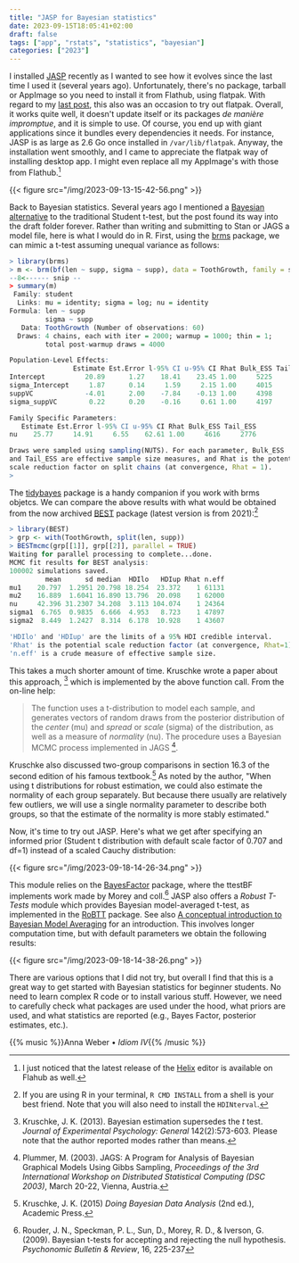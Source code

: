 ```yaml
---
title: "JASP for Bayesian statistics"
date: 2023-09-15T18:05:41+02:00
draft: false
tags: ["app", "rstats", "statistics", "bayesian"]
categories: ["2023"]
---
```


I installed [JASP](https://jasp-stats.org/) recently as I wanted to see how it evolves since the last time I used it (several years ago). Unfortunately, there's no package, tarball or AppImage so you need to install it from Flathub, using flatpak. With regard to my [last post](/post/why-i-like-ubuntu), this also was an occasion to try out flatpak. Overall, it works quite well, it doesn't update itself or its packages _de manière impromptue_, and it is simple to use. Of course, you end up with giant applications since it bundles every dependencies it needs. For instance, JASP is as large as 2.6 Go once installed in `/var/lib/flatpak`. Anyway, the installation went smoothly, and I came to appreciate the flatpak way of installing desktop app. I might even replace all my AppImage's with those from Flathub.[^1]

{{< figure src="/img/2023-09-13-15-42-56.png" >}}

Back to Bayesian statistics. Several years ago I mentioned a [Bayesian alternative](/post/bayesian-t-test/) to the traditional Student t-test, but the post found its way into the draft folder forever. Rather than writing and submitting to Stan or JAGS a model file, here is what I would do in R. First, using the [brms](https://paul-buerkner.github.io/brms/) package, we can mimic a t-test assuming unequal variance as follows:

```r
> library(brms)
> m <- brm(bf(len ~ supp, sigma ~ supp), data = ToothGrowth, family = student, cores = 4)
--8<------ snip --
> summary(m)
 Family: student
  Links: mu = identity; sigma = log; nu = identity
Formula: len ~ supp
         sigma ~ supp
   Data: ToothGrowth (Number of observations: 60)
  Draws: 4 chains, each with iter = 2000; warmup = 1000; thin = 1;
         total post-warmup draws = 4000

Population-Level Effects:
                Estimate Est.Error l-95% CI u-95% CI Rhat Bulk_ESS Tail_ESS
Intercept          20.89      1.27    18.41    23.45 1.00     5225     2737
sigma_Intercept     1.87      0.14     1.59     2.15 1.00     4015     2762
suppVC             -4.01      2.00    -7.84    -0.13 1.00     4398     2992
sigma_suppVC        0.22      0.20    -0.16     0.61 1.00     4197     2944

Family Specific Parameters:
   Estimate Est.Error l-95% CI u-95% CI Rhat Bulk_ESS Tail_ESS
nu    25.77     14.91     6.55    62.61 1.00     4616     2776

Draws were sampled using sampling(NUTS). For each parameter, Bulk_ESS
and Tail_ESS are effective sample size measures, and Rhat is the potential
scale reduction factor on split chains (at convergence, Rhat = 1).
>
```

The [tidybayes](https://mjskay.github.io/tidybayes/articles/tidy-brms.html) package is a handy companion if you work with brms objetcs. We can compare the above results with what would be obtained from the now archived [BEST](https://cran.r-project.org/web/packages/BEST/index.html) package (latest version is from 2021):[^2]

```r
> library(BEST)
> grp <- with(ToothGrowth, split(len, supp))
> BESTmcmc(grp[[1]], grp[[2]], parallel = TRUE)
Waiting for parallel processing to complete...done.
MCMC fit results for BEST analysis:
100002 simulations saved.
         mean      sd median  HDIlo   HDIup Rhat n.eff
mu1    20.797  1.2951 20.798 18.254  23.372    1 61131
mu2    16.889  1.6041 16.890 13.796  20.098    1 62000
nu     42.396 31.2307 34.208  3.113 104.074    1 24364
sigma1  6.765  0.9835  6.666  4.953   8.723    1 47897
sigma2  8.449  1.2427  8.314  6.178  10.928    1 43607

'HDIlo' and 'HDIup' are the limits of a 95% HDI credible interval.
'Rhat' is the potential scale reduction factor (at convergence, Rhat=1).
'n.eff' is a crude measure of effective sample size.
```

This takes a much shorter amount of time. Kruschke wrote a paper about this approach, [^3] which is implemented by the above function call. From the on-line help:

> The function uses a t-distribution to model each sample, and
> generates vectors of random draws from the posterior distribution
> of the _center_ (mu) and _spread_ or _scale_ (sigma) of the
> distribution, as well as a measure of _normality_ (nu). The
> procedure uses a Bayesian MCMC process implemented in JAGS [^5].

Kruschke also discussed two-group comparisons in section 16.3 of the second edition of his famous textbook.[^4] As noted by the author, "When using t distributions for robust estimation, we could also estimate the normality of each group separately. But because there usually are relatively few outliers, we will use a single normality parameter to describe both groups, so that the estimate of the normality is more stably estimated."

Now, it's time to try out JASP. Here's what we get after specifying an informed prior (Student t distribution with default scale factor of 0.707 and df=1) instead of a scaled Cauchy distribution:

{{< figure src="/img/2023-09-18-14-26-34.png" >}}

This module relies on the [BayesFactor](https://cran.r-project.org/web/packages/BayesFactor/index.html) package, where the ttestBF implements work made by Morey and coll.[^6] JASP also offers a _Robust T-Tests_ module which provides Bayesian model-averaged t-test, as implemented in the [RoBTT](https://cran.csail.mit.edu/web/packages/RoBTT/) package. See also [A conceptual introduction to Bayesian Model Averaging](https://journals.sagepub.com/doi/full/10.1177/2515245919898657) for an introduction. This involves longer computation time, but with default parameters we obtain the following results:

{{< figure src="/img/2023-09-18-14-38-26.png" >}}

There are various options that I did not try, but overall I find that this is a great way to get started with Bayesian statistics for beginner students. No need to learn complex R code or to install various stuff. However, we need to carefully check what packages are used under the hood, what priors are used, and what statistics are reported (e.g., Bayes Factor, posterior estimates, etc.).

{{% music %}}Anna Weber • _Idiom IV_{{% /music %}}

[^1]: I just noticed that the latest release of the [Helix](https://flathub.org/apps/com.helix_editor.Helix) editor is available on Flahub as well.
[^2]: If you are using R in your terminal, `R CMD INSTALL` from a shell is your best friend. Note that you will also need to install the `HDINterval`.
[^3]: Kruschke, J. K. (2013). Bayesian estimation supersedes the _t_ test. _Journal of Experimental Psychology: General_ 142(2):573-603. Please note that the author reported modes rather than means.
[^4]: Kruschke, J. K. (2015) _Doing Bayesian Data Analysis_ (2nd ed.), Academic Press.
[^5]: Plummer, M. (2003). JAGS: A Program for Analysis of Bayesian Graphical Models Using Gibbs Sampling, _Proceedings of the 3rd International Workshop on Distributed Statistical Computing (DSC 2003)_, March 20-22, Vienna, Austria.
[^6]: Rouder, J. N., Speckman, P. L., Sun, D., Morey, R. D., & Iverson, G. (2009). Bayesian t-tests for accepting and rejecting the null hypothesis. _Psychonomic Bulletin & Review_, 16, 225-237
